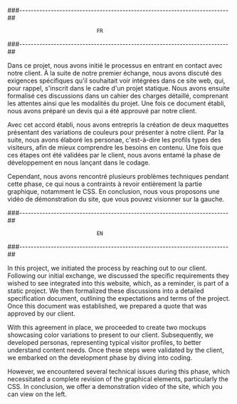 ###-------------------------------------------------------------------------##

                                FR

###-------------------------------------------------------------------------##


Dans ce projet, nous avons initié le processus en entrant en contact avec notre client. À la suite de notre premier 
échange, nous avons discuté des exigences spécifiques qu'il souhaitait voir intégrées dans ce site web, qui, pour 
rappel, s'inscrit dans le cadre d'un projet statique. Nous avons ensuite formalisé ces discussions dans un cahier 
des charges détaillé, comprenant les attentes ainsi que les modalités du projet. Une fois ce document 
établi, nous avons préparé un devis qui a été approuvé par notre client.

Avec cet accord établi, nous avons entrepris la création de deux maquettes présentant des variations de couleurs 
pour présenter à notre client. Par la suite, nous avons élaboré les personae, c'est-à-dire les profils types des 
visiteurs, afin de mieux comprendre les besoins en contenu. Une fois que ces étapes ont été validées par le 
client, nous avons entamé la phase de développement en nous lançant dans le codage.

Cependant, nous avons rencontré plusieurs problèmes techniques pendant cette phase, ce qui nous a contraints à revoir 
entièrement la partie graphique, notamment le CSS. En conclusion, nous vous proposons une vidéo de démonstration du 
site, que vous pouvez visionner sur la gauche. 


###-------------------------------------------------------------------------##

                                EN

###-------------------------------------------------------------------------##


In this project, we initiated the process by reaching out to our client. Following our initial exchange, we discussed 
the specific requirements they wished to see integrated into this website, which, as a reminder, is part of a static 
project. We then formalized these discussions into a detailed specification document, outlining the expectations and 
terms of the project. Once this document was established, we prepared a quote that was approved by our client.

With this agreement in place, we proceeded to create two mockups showcasing color variations to present to our client. 
Subsequently, we developed personas, representing typical visitor profiles, to better understand content needs. Once 
these steps were validated by the client, we embarked on the development phase by diving into coding.

However, we encountered several technical issues during this phase, which necessitated a complete revision of the 
graphical elements, particularly the CSS. In conclusion, we offer a demonstration video of the site, which you 
can view on the left.
